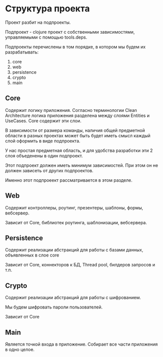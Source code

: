 # Структура проекта

Проект разбит на подпроекты.

Подпроект - clojure проект с собственными зависимостями, управляемыми с помощью tools.deps.

Подпроекты перечислены в том порядке, в котором мы будем их разрабатывать:

1. core
2. web
3. persistence
4. crypto
5. main

## Core

Содержит логику приложения.
Согласно терминологии Clean Architecture логика приложения разделена между слоями Entities и UseCases.
Core содержит эти слои.

В зависимости от размера команды, наличия общей предметной области в разных проектах может быть
будет иметь смысл каждый слой оформить в виде подпроекта.

У нас простая предметная область, и для удобства разработки эти 2 слоя объеденены в один подпроект.


Этот подпроект должен иметь минимум зависимостей. При этом он не должен зависеть от других подпроектов.

Именно этот подпроеект рассматривается в этом разделе.

## Web

Содержит контроллеры, роутинг, презентеры, шаблоны, формы, вебсервер.

Зависит от Core, библиотек роутинга, шаблонизации, вебсервера.

## Persistence

Содержит реализации абстракций для работы с базами данных, объявленных в слое core

Зависит от Core, коннекторов к БД, Thread pool, билдеров запросов и т.п.

## Crypto

Содержит реализации абстракций для работы с шифрованием.

Мы будем шифровать пароли пользователей.

Зависит от Core

## Main

Является точкой входа в приложение.
Собирает все части приложения в одно целое.
